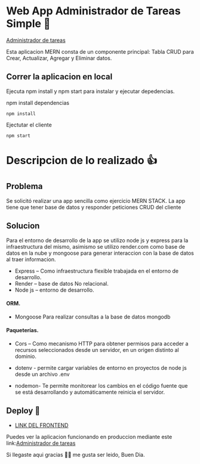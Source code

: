 # Web App Administrador de Tareas Simple  🙌

[Administrador de tareas](https://vitejs-administrador-tareas.vercel.app/ "Administrador de tareas")


Esta aplicacion MERN consta de un componente principal:  Tabla CRUD  para Crear, Actualizar, Agregar y Eliminar datos.




## Correr la aplicacion en local
Ejecuta npm install y npm start para instalar y ejecutar depedencias.

npm install dependencias

	npm install

Ejectutar el cliente

	npm start

# Descripcion de lo realizado 👍 

## Problema

Se solicitó realizar una app sencilla como ejercicio MERN STACK.  La app  tiene que tener base de datos y  responder peticiones CRUD del cliente 

## Solucion

Para el entorno de desarrollo de la app se utilizo node js y express para la infraestructura del mismo, asimismo se utilizo render.com como base de datos en la nube y mongoose para generar interaccion con la base de datos al traer informacion.



-	Express – Como infraestructura flexible trabajada en el entorno de desarrollo.
-	Render – base de datos No relacional.
-	Node js – entorno de desarrollo.

#### ORM.

 - Mongoose Para realizar consultas a la base de datos mongodb

#### Paqueterías.

 - Cors – Como mecanismo HTTP para obtener permisos para acceder a recursos seleccionados desde un servidor, en un  origen distinto al dominio.

 - dotenv -  permite cargar variables de entorno en proyectos de node js desde un archivo .env

 - nodemon- Te permite monitorear los cambios en el código fuente que se está desarrollando y automáticamente reinicia el servidor.

## Deploy 🚀

- [LINK DEL FRONTEND ](https://github.com/gaboducuara/Vitejs-Administrador-Tareas "LINK DEL FRONTEND ")



Puedes ver la aplicacion funcionando en produccion mediante este link:[Administrador de tareas](https://vitejs-administrador-tareas.vercel.app/ "Administrador de tareas")

Si llegaste aqui gracias 🙏🏼 me gusta ser leido, Buen Dia.